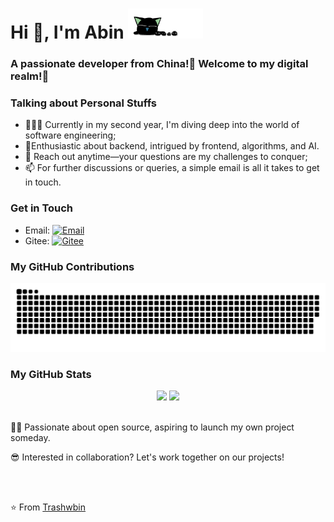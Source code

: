 <h1 align="left">Hi 👋, I'm Abin <img src="https://raw.githubusercontent.com/trashwbin/Trashwbin/refs/heads/main/assets/cat.gif" alt="" width="120" /></h1>
<h3 align="leftr">A passionate developer from China!🚀 Welcome to my digital realm!🥰</h3>


### Talking about Personal Stuffs

- 👨🏽‍💻 Currently in my second year, I'm diving deep into the world of software engineering;
- 🥳Enthusiastic about backend, intrigued by frontend, algorithms, and AI.
- 💬 Reach out anytime—your questions are my challenges to conquer;
- 📫 For further discussions or queries, a simple email is all it takes to get in touch.

### Get in Touch

- Email: [![Email](https://img.shields.io/badge/Trashwbin@gmail.com-D14836?style=flat-square&logo=gmail&logoColor=white)](mailto:Trashwbin@gmail.com)
- Gitee: [![Gitee](https://img.shields.io/badge/Trashwbin-C71D23?style=flat-square&logo=gitee&logoColor=b)](https://gitee.com/trashwbin)

### My GitHub Contributions

<picture>
  <source media="(prefers-color-scheme: dark)" srcset="https://raw.githubusercontent.com/trashwbin/Trashwbin/main/assets/github-contribution-grid-snake-dark.svg">
  <source media="(prefers-color-scheme: light)" srcset="https://raw.githubusercontent.com/trashwbin/Trashwbin/main/assets/github-contribution-grid-snake.svg">
  <img alt="github-snake" src="https://raw.githubusercontent.com/trashwbin/Trashwbin/main/assets/github-contribution-grid-snake.svg" />
</picture>


### My GitHub Stats

<div align="center">
    <img src="https://github-readme-stats-git-masterrstaa-rickstaa.vercel.app/api?username=trashwbin&theme=tokyonight&show_icons=true" height="170px">
    <img src="https://github-readme-stats-git-masterrstaa-rickstaa.vercel.app/api/top-langs/?username=trashwbin&layout=compact&theme=tokyonight" height="170px">
<div>


<div align="left">
  <br>
  <p>✌🏻 Passionate about open source, aspiring to launch my own project someday.</p>
  <p>😎 Interested in collaboration? Let's work together on our projects!</p>
  <br>
  <br>


⭐️ From [Trashwbin](https://github.com/Trashwbin)

<div>
